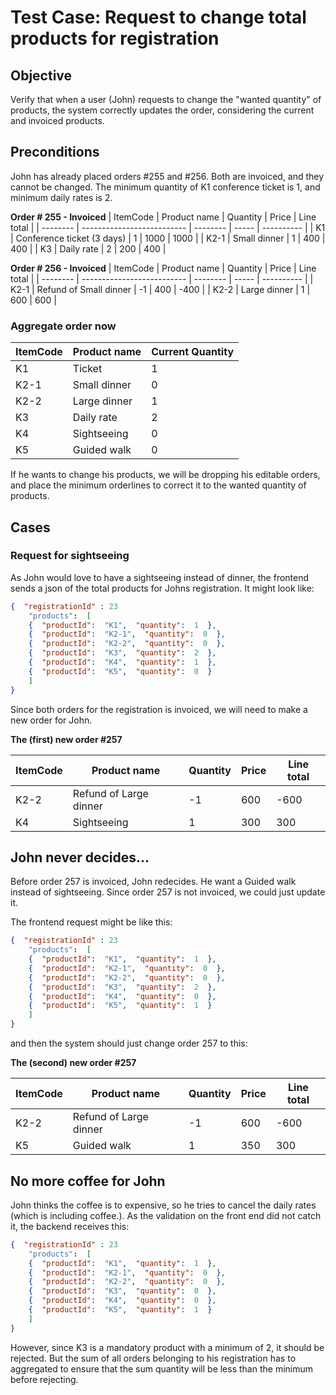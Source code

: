 
# Test Case: Request to change total products for registration

## Objective
 Verify that when a user (John) requests to change the "wanted quantity" of products, the system correctly updates the order, considering the current and invoiced products.

## Preconditions

John has already placed orders #255 and #256. Both are invoiced, and they cannot be changed. 
The minimum quantity of K1 conference ticket is 1, and minimum daily rates is 2. 

**Order # 255 - Invoiced**
| ItemCode | Product name               | Quantity | Price | Line total |
| -------- | -------------------------- | -------- | ----- | ---------- |
| K1       | Conference ticket (3 days) | 1        | 1000  | 1000       |
| K2-1     | Small dinner               | 1        | 400   | 400        |
| K3       | Daily rate                 | 2        | 200   | 400        |

**Order # 256 - Invoiced**
| ItemCode | Product name               | Quantity | Price | Line total |
| -------- | -------------------------- | -------- | ----- | ---------- |
| K2-1     | Refund of Small dinner     | -1       | 400   | -400       |
| K2-2     | Large dinner               | 1        | 600   | 600        |

### Aggregate order now
  
| ItemCode | Product name | Current Quantity |
| -------- | ------------ | ---------------- |
| K1       | Ticket       | 1                |
| K2-1     | Small dinner | 0                |
| K2-2     | Large dinner | 1                |
| K3       | Daily rate   | 2                |
| K4       | Sightseeing  | 0                |
| K5       | Guided walk  | 0                |

If he wants to change his products, we will be dropping his editable orders, and place the minimum orderlines to correct it to the wanted quantity of products.

## Cases
### Request for sightseeing
As John would love to have a sightseeing instead of dinner, the frontend sends a json of the total products for Johns registration. It might look like: 

```json
{  "registrationId" : 23
	"products":  [  
	{  "productId":  "K1",  "quantity":  1  },  
	{  "productId":  "K2-1",  "quantity":  0  },  
	{  "productId":  "K2-2",  "quantity":  0  },  
	{  "productId":  "K3",  "quantity":  2  },  
	{  "productId":  "K4",  "quantity":  1  },  
	{  "productId":  "K5",  "quantity":  0  }  
	]  
}
```
Since both orders for the registration is invoiced, we will need to make a new order for John. 

**The (first) new order #257** 

| ItemCode | Product name | Quantity | Price | Line total |
 | -------- | ---------------------- | -------- | ----- | ---------- | 
 | K2-2 | Refund of Large dinner | -1 | 600 | -600 | 
 | K4 | Sightseeing | 1 | 300 | 300 |

## John never decides... 

Before order 257 is invoiced, John redecides. He want a Guided walk instead of sightseeing. Since order 257 is not invoiced, we could just update it. 
 
The frontend request might be like this: 
```json
{  "registrationId" : 23
	"products":  [  
	{  "productId":  "K1",  "quantity":  1  },  
	{  "productId":  "K2-1",  "quantity":  0  },  
	{  "productId":  "K2-2",  "quantity":  0  },  
	{  "productId":  "K3",  "quantity":  2  },  
	{  "productId":  "K4",  "quantity":  0  },  
	{  "productId":  "K5",  "quantity":  1  }  
	]  
}
```

and then the system should just change order 257 to this: 

**The (second) new order #257** 

| ItemCode | Product name | Quantity | Price | Line total |
 | -------- | ---------------------- | -------- | ----- | ---------- | 
 | K2-2 | Refund of Large dinner | -1 | 600 | -600 | 
 | K5 | Guided walk | 1 | 350 | 300 |

## No more coffee for John
John thinks the coffee is to expensive, so he tries to cancel the daily rates (which is including coffee.). As the validation on the front end did not catch it, the backend receives this: 

```json
{  "registrationId" : 23
	"products":  [  
	{  "productId":  "K1",  "quantity":  1  },  
	{  "productId":  "K2-1",  "quantity":  0  },  
	{  "productId":  "K2-2",  "quantity":  0  },  
	{  "productId":  "K3",  "quantity":  0  },  
	{  "productId":  "K4",  "quantity":  0  },  
	{  "productId":  "K5",  "quantity":  1  }  
	]  
}
```

However, since K3 is a mandatory product with a minimum of 2, it should be rejected. But the sum of all orders belonging to his registration has to aggregated to ensure that the sum quantity will be less than the minimum before rejecting. 
